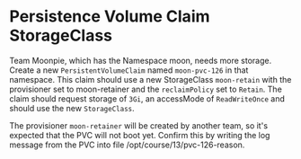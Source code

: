 # Persistence Volume Claim StorageClass

Team Moonpie, which has the Namespace moon, needs more storage. 
Create a new `PersistentVolumeClaim` named `moon-pvc-126` in that namespace. 
This claim should use a new StorageClass `moon-retain` 
with the provisioner set to moon-retainer and the `reclaimPolicy` 
set to `Retain`. The claim should request storage of `3Gi`,
an accessMode of `ReadWriteOnce` and should use the new `StorageClass`.

The provisioner `moon-retainer` will be created by another team, 
so it's expected that the PVC will not boot yet. 
Confirm this by writing the log message from the PVC into file /opt/course/13/pvc-126-reason.